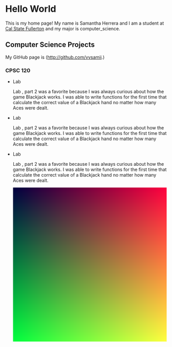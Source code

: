 # Hello World

This is my home page! My name is Samantha Herrera and I am a student at [Cal State Fullerton](http://www.fullerton.edu/) and my major is computer_science.

## Computer Science Projects

My GitHub page is (http://github.com/vvsamii.) 

### CPSC 120

* Lab 

    Lab , part 2 was a favorite because I was always curious about how the
    game Blackjack works. I was able to write functions for the first time
    that calculate the correct value of a Blackjack hand no matter how many
    Aces were dealt.

* Lab 

    Lab , part 2 was a favorite because I was always curious about how the
    game Blackjack works. I was able to write functions for the first time
    that calculate the correct value of a Blackjack hand no matter how many
    Aces were dealt.

 * Lab 

    Lab , part 2 was a favorite because I was always curious about how the
    game Blackjack works. I was able to write functions for the first time
    that calculate the correct value of a Blackjack hand no matter how many
    Aces were dealt.

    ![The gradient image from Lab 10](images/gradient.png)

